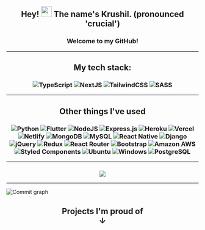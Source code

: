 <h2 align="center">
  Hey!
  <img src="https://media.giphy.com/media/hvRJCLFzcasrR4ia7z/giphy.gif" width="28" />
  The name's Krushil. (pronounced 'crucial')
</h2>

<h3 align="center">Welcome to my GitHub!</h3>

---

<h2 align="center">My tech stack:</h2>

<h3 align="center">
	<img alt="TypeScript" src="https://img.shields.io/badge/TypeScript%20-%23007ACC.svg?style=for-the-badge&logo=typescript&logoColor=white" />
	<img alt="NextJS" src="https://img.shields.io/badge/nextjs-%23000000.svg?style=for-the-badge&logo=next.js&logoColor=white" />
	<img alt="TailwindCSS" src="https://img.shields.io/badge/tailwindcss-%2338B2AC.svg?style=for-the-badge&logo=tailwind-css&logoColor=white" />
	<img alt="SASS" src="https://img.shields.io/badge/Sass%20-hotpink.svg?style=for-the-badge&logo=SASS&logoColor=white" />
</h3>

---

<h2 align="center">Other things I've used</h2>
<h3 align="center">
	<img alt="Python" src="https://img.shields.io/badge/Python-14354C?style=for-the-badge&logo=python&logoColor=white" />
	<img alt="Flutter" src="https://img.shields.io/badge/Flutter-02569B?style=for-the-badge&logo=flutter&logoColor=white" />
	<img alt="NodeJS" src="https://img.shields.io/badge/Node.js%20-%2343853D.svg?style=for-the-badge&logo=node.js&logoColor=white" />
	<img alt="Express.js" src="https://img.shields.io/badge/Express.js-404D59?style=for-the-badge" />
	<img alt="Heroku" src="https://img.shields.io/badge/Heroku-430098?style=for-the-badge&logo=heroku&logoColor=white" />
	<img alt="Vercel" src="https://img.shields.io/badge/Vercel%20-%23000000.svg?style=for-the-badge&logo=vercel&logoColor=white" />
	<img alt="Netlify" src="https://img.shields.io/badge/Netlify-00C7B7?style=for-the-badge&logo=netlify&logoColor=white" />
	<img alt="MongoDB" src="https://img.shields.io/badge/MongoDB-4EA94B?style=for-the-badge&logo=mongodb&logoColor=white" />
	<img alt="MySQL" src="https://img.shields.io/badge/MySQL-00000F?style=for-the-badge&logo=mysql&logoColor=white" />
	<img alt="React Native" src="https://img.shields.io/badge/React_Native-20232A?style=for-the-badge&logo=react&logoColor=61DAFB" />
	<img alt="Django" src="https://img.shields.io/badge/Django-092E20?style=for-the-badge&logo=django&logoColor=white" />
	<img alt="jQuery" src="https://img.shields.io/badge/jQuery-0769AD?style=for-the-badge&logo=jquery&logoColor=white" />
	<img alt="Redux" src="https://img.shields.io/badge/Redux-593D88?style=for-the-badge&logo=redux&logoColor=white" />
	<img alt="React Router" src="https://img.shields.io/badge/React_Router-CA4245?style=for-the-badge&logo=react-router&logoColor=white" />
	<img alt="Bootstrap" src="https://img.shields.io/badge/Bootstrap-563D7C?style=for-the-badge&logo=bootstrap&logoColor=white" />
	<img alt="Amazon AWS" src="https://img.shields.io/badge/Amazon_AWS-232F3E?style=for-the-badge&logo=amazon-aws&logoColor=white" />
	<img alt="Styled Components" src="https://img.shields.io/badge/styled--components-DB7093?style=for-the-badge&logo=styled-components&logoColor=white" />
	<img alt="Ubuntu" src="https://img.shields.io/badge/Ubuntu-E95420?style=for-the-badge&logo=ubuntu&logoColor=white" />
	<img alt="Windows" src="https://img.shields.io/badge/Windows-0078D6?style=for-the-badge&logo=windows&logoColor=white" />
	<img alt="PostgreSQL" src="https://img.shields.io/badge/PostgreSQL-316192?style=for-the-badge&logo=postgresql&logoColor=white" />
</h3>

---

<h3 align="center">
	<img src="https://github-readme-stats.vercel.app/api?username=krushilnaik&count_private=true&show_icons=true&hide=prs&include_all_commits=true&theme=dracula" />
</h3>

---

![Commit graph](https://activity-graph.herokuapp.com/graph?username=krushilnaik&bg_color=1F222E&color=ffaaaa&line=F85D7F&point=FFFFFF)

<h2 align="center">
	Projects I'm proud of
	<div>↓</div>
</h2>

<!--
**krushilnaik/krushilnaik** is a ✨ _special_ ✨ repository because its `README.md` (this file) appears on your GitHub profile.

Here are some ideas to get you started:
-  🔭 I’m currently working on ...
-  🌱 I’m currently learning ...
-  😄 Pronouns: ... he/him/his
-  ⚡ Fun fact: ... 
-  💬 Ask me about ...
- 👯 I’m looking to collaborate on ...
- 🤔 I’m looking for help with ...
- 📫 How to reach me: ...
-->
